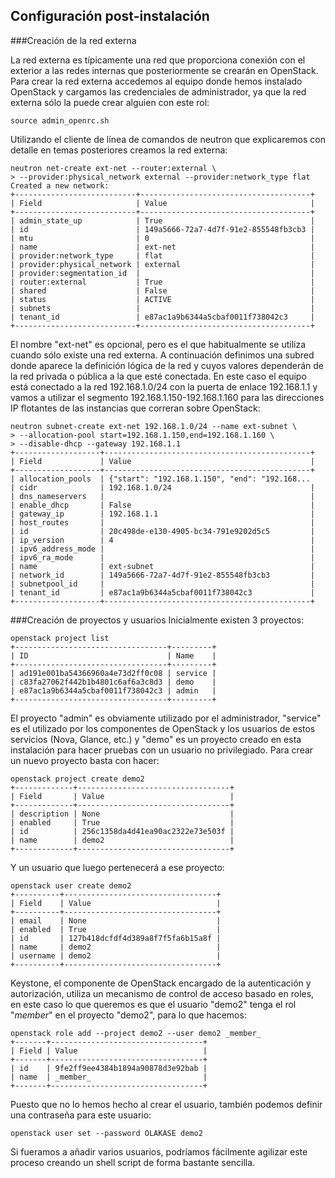 ## Configuración post-instalación

###Creación de la red externa

La red externa es típicamente una red que proporciona conexión con el
exterior a las redes internas que posteriormente se crearán en
OpenStack.
Para crear la red externa accedemos al equipo donde hemos instalado
OpenStack y cargamos las credenciales de administrador, ya que la red
externa sólo la puede crear alguien con este rol:

    source admin_openrc.sh

Utilizando el cliente de línea de comandos de neutron que explicaremos
con detalle en temas posteriores creamos la red externa:

    neutron net-create ext-net --router:external \
    > --provider:physical_network external --provider:network_type flat
    Created a new network:
    +---------------------------+--------------------------------------+
    | Field                     | Value                                |
    +---------------------------+--------------------------------------+
    | admin_state_up            | True                                 |
    | id                        | 149a5666-72a7-4d7f-91e2-855548fb3cb3 |
    | mtu                       | 0                                    |
    | name                      | ext-net                              |
    | provider:network_type     | flat                                 |
    | provider:physical_network | external                             |
    | provider:segmentation_id  |                                      |
    | router:external           | True                                 |
    | shared                    | False                                |
    | status                    | ACTIVE                               |
    | subnets                   |                                      |
    | tenant_id                 | e87ac1a9b6344a5cbaf0011f738042c3     |
    +---------------------------+--------------------------------------+

El nombre "ext-net" es opcional, pero es el que habitualmente se
utiliza cuando sólo existe una red externa.
A continuación definimos una subred donde aparece la definición lógica
de la red y cuyos valores dependerán de la red privada o pública a la
que esté conectada. En este caso el equipo está conectado a la red
192.168.1.0/24 con la puerta de enlace 192.168.1.1 y vamos a utilizar
el segmento 192.168.1.150-192.168.1.160 para las direcciones IP
flotantes de las instancias que correran sobre OpenStack:

    neutron subnet-create ext-net 192.168.1.0/24 --name ext-subnet \
    > --allocation-pool start=192.168.1.150,end=192.168.1.160 \
    > --disable-dhcp --gateway 192.168.1.1
    +-------------------+----------------------------------------------+
    | Field             | Value                                        |
    +-------------------+----------------------------------------------+
    | allocation_pools  | {"start": "192.168.1.150", "end": "192.168...
    | cidr              | 192.168.1.0/24                               |
    | dns_nameservers   |                                              |
    | enable_dhcp       | False                                        |
    | gateway_ip        | 192.168.1.1                                  |
    | host_routes       |                                              |
    | id                | 20c498de-e130-4905-bc34-791e9202d5c5         |
    | ip_version        | 4                                            |
    | ipv6_address_mode |                                              |
    | ipv6_ra_mode      |                                              |
    | name              | ext-subnet                                   |
    | network_id        | 149a5666-72a7-4d7f-91e2-855548fb3cb3         |
    | subnetpool_id     |                                              |
    | tenant_id         | e87ac1a9b6344a5cbaf0011f738042c3             |
    +-------------------+----------------------------------------------+

###Creación de proyectos y usuarios
Inicialmente existen 3 proyectos:

    openstack project list
    +----------------------------------+---------+
    | ID                               | Name    |
    +----------------------------------+---------+
    | ad191e001ba54366960a4e73d2ff0c08 | service |
    | c83fa27062f442b1b4801c6af6a3c8d3 | demo    |
    | e87ac1a9b6344a5cbaf0011f738042c3 | admin   |
    +----------------------------------+---------+

El proyecto "admin" es obviamente utilizado por el administrador,
"service" es el utilizado por los componentes de OpenStack y los
usuarios de estos servicios (Nova, Glance, etc.) y "demo" es un
proyecto creado en esta instalación para hacer pruebas con un usuario
no privilegiado.
Para crear un nuevo proyecto basta con hacer:

    openstack project create demo2
    +-------------+----------------------------------+
    | Field       | Value                            |
    +-------------+----------------------------------+
    | description | None                             |
    | enabled     | True                             |
    | id          | 256c1358da4d41ea90ac2322e73e503f |
    | name        | demo2                            |
    +-------------+----------------------------------+

Y un usuario que luego pertenecerá a ese proyecto:

    openstack user create demo2
    +----------+----------------------------------+
    | Field    | Value                            |
    +----------+----------------------------------+
    | email    | None                             |
    | enabled  | True                             |
    | id       | 127b418dcfdf4d389a8f7f5fa6b15a8f |
    | name     | demo2                            |
    | username | demo2                            |
    +----------+----------------------------------+

Keystone, el componente de OpenStack encargado de la autenticación y
autorización, utiliza un mecanismo de control de acceso basado en
roles, en este caso lo que queremos es que el usuario "demo2" tenga el
rol "_member_" en el proyecto "demo2", para lo que hacemos:

    openstack role add --project demo2 --user demo2 _member_
    +-------+----------------------------------+
    | Field | Value                            |
    +-------+----------------------------------+
    | id    | 9fe2ff9ee4384b1894a90878d3e92bab |
    | name  | _member_                         |
    +-------+----------------------------------+

Puesto que no lo hemos hecho al crear el usuario, también podemos
definir una contraseña para este usuario:

    openstack user set --password OLAKASE demo2

Si fueramos a añadir varios usuarios, podríamos fácilmente agilizar
este proceso creando un shell script de forma bastante sencilla.